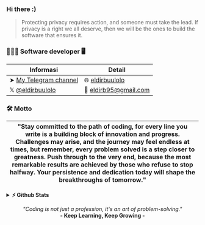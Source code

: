 ### Hi there :)

> Protecting privacy requires action, and someone must take the lead.
> If privacy is a right we all deserve, then we will be the ones to build the software that ensures it.

### 👩🏻‍💻 Software developer 🖥️

| **Informasi**                                | **Detail**                                     |
| -------------------------------------------- | ---------------------------------------------- |
| ➤ [My Telegram channel](https://t.me/co_eld) | 🌐 [eldirbuulolo](https://tmind-pi.vercel.app) |
| 𝕏 [@eldirbuulolo](https://x.com/eldir_b)     | 📩 eldirb95@gmail.com                          |

### 🛠 Motto

| "Stay committed to the path of coding, for every line you write is a building block of innovation and progress. Challenges may arise, and the journey may feel endless at times, but remember, every problem solved is a step closer to greatness. Push through to the very end, because the most remarkable results are achieved by those who refuse to stop halfway. Your persistence and dedication today will shape the breakthroughs of tomorrow." |
| :-----------------------------------------------------------------------------------------------------------------------------------------------------------------------------------------------------------------------------------------------------------------------------------------------------------------------------------------------------------------------------------------------------------------------------------------------------: |

<details>
  <summary><b>⚡ Github Stats</b></summary>
  <br />
  <img height="180em" src="https://github-readme-stats.vercel.app/api?username=eldirb21&show_icons=true&hide_border=true&&count_private=true&include_all_commits=true" />
  <img height="180em" src="https://github-readme-stats.vercel.app/api/top-langs/?username=eldirb21&exclude_repo=KNN-Image-Classification&show_icons=true&hide_border=true&layout=compact&langs_count=8"/>
</details>

<p align="center"> <i>"Coding is not just a profession, it's an art of problem-solving."</i> <br> <b>- Keep Learning, Keep Growing -</b> </p>
